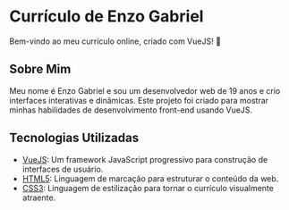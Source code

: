 # Currículo de Enzo Gabriel

Bem-vindo ao meu currículo online, criado com VueJS! 👋

## Sobre Mim

Meu nome é Enzo Gabriel e sou um desenvolvedor web de 19 anos e crio interfaces interativas e dinâmicas. Este projeto foi criado para mostrar minhas habilidades de desenvolvimento front-end usando VueJS.

## Tecnologias Utilizadas

- [VueJS](https://vuejs.org/): Um framework JavaScript progressivo para construção de interfaces de usuário.
- [HTML5](https://developer.mozilla.org/en-US/docs/Web/HTML): Linguagem de marcação para estruturar o conteúdo da web.
- [CSS3](https://developer.mozilla.org/en-US/docs/Web/CSS): Linguagem de estilização para tornar o currículo visualmente atraente.